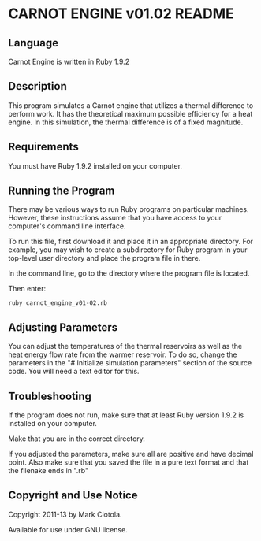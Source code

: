 
CARNOT ENGINE v01.02 README
===========================

Language
--------

  Carnot Engine is written in Ruby 1.9.2


Description
-----------

  This program simulates a Carnot engine that utilizes a thermal difference to 
  perform work. It has the theoretical maximum possible efficiency for a heat 
  engine. In this simulation, the thermal difference is of a fixed magnitude.


Requirements
------------

  You must have Ruby 1.9.2 installed on your computer.


Running the Program
-------------------

  There may be various ways to run Ruby programs on particular machines. 
  However, these instructions assume that you have access to your computer's 
  command line interface.

  To run this file, first download it and place it in an appropriate directory.
  For example, you may wish to create a subdirectory for Ruby program in your
  top-level user directory and place the program file in there.

  In the command line, go to the directory where the program file is located.

  Then enter:

    ruby carnot_engine_v01-02.rb
  
  
Adjusting Parameters
--------------------

  You can adjust the temperatures of the thermal reservoirs as well as the
  heat energy flow rate from the warmer reservoir. To do so, change the
  parameters in the "# Initialize simulation parameters" section of the 
  source code. You will need a text editor for this.


  
Troubleshooting
---------------

  If the program does not run, make sure that at least Ruby version 1.9.2 
  is installed on your computer.
 
  Make that you are in the correct directory.
  
  If you adjusted the parameters, make sure all are positive and have decimal
  point. Also make sure that you saved the file in a pure text format and that
  the filenake ends in ".rb"
  
  
Copyright and Use Notice
------------------------
  
  Copyright 2011-13 by Mark Ciotola.
  
  Available for use under GNU license.
  